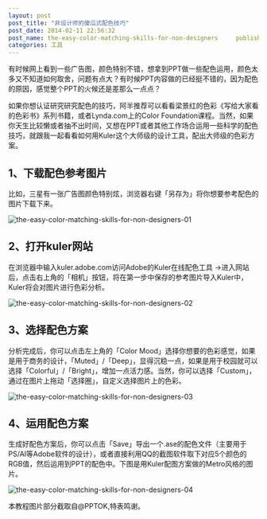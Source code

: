 ```yaml
---
layout: post		
post_title: "非设计师的傻瓜式配色技巧"		
post_date: 2014-02-11 22:56:32		
post_name: the-easy-color-matching-skills-for-non-designers		published: true
categories: 工具
---
```


有时候网上看到一些广告图，颜色特别不错，想拿到PPT做一些配色运用，颜色太多又不知道如何取舍，问题有点大？有时候PPT内容做的已经挺不错的，因为配色的原因，感觉整个PPT的火候还是差那么一点点？	

如果你想认证研究研究配色的技巧，阿半推荐可以看看梁景红的色彩《写给大家看的色彩书》系列书籍，或者Lynda.com上的Color Foundation课程。当然，如果你天生比较懒或者抽不出时间，又想在PPT或者其他工作场合运用一些科学的配色技巧，就跟我一起看看如何用Kuler这个大师级的设计工具，配出大师级的色彩方案。	

## 1、下载配色参考图片	

比如，三星有一张广告图颜色特别炫，浏览器右键「另存为」将你想要参考配色的图片下载下来。	

![the-easy-color-matching-skills-for-non-designers-01](http://7arnhx.com1.z0.glb.clouddn.com/wp-content/uploads/2014/02/the-easy-color-matching-skills-for-non-designers-01.jpg)

## 2、打开kuler网站		

在浏览器中输入kuler.adobe.com访问Adobe的Kuler在线配色工具 -&gt;进入网站后，点击右上角的「相机」按钮，将在第一步中保存的参考图片导入Kuler中，Kuler将会对图片进行色彩分析。		

![the-easy-color-matching-skills-for-non-designers-02](http://7arnhx.com1.z0.glb.clouddn.com/wp-content/uploads/2014/02/the-easy-color-matching-skills-for-non-designers-02.png)

## 3、选择配色方案		

分析完成后，你可以点击左上角的「Color Mood」选择你想要的色彩感觉，如果是用于商务的设计，「Muted」/「Deep」，显得沉稳一点，如果是用于校园就可以选择「Colorful」/「Bright」，增加一点活力感。当然，你可以选择「Custom」，通过在图片上拖动「选择圈」，自定义选择图片上的色彩。		

![the-easy-color-matching-skills-for-non-designers-03](http://7arnhx.com1.z0.glb.clouddn.com/wp-content/uploads/2014/02/the-easy-color-matching-skills-for-non-designers-03.png)

## 4、运用配色方案		

生成好配色方案后，你可以点击「Save」导出一个.ase的配色文件（主要用于PS/AI等Adobe软件的设计），或者直接利用QQ的截图软件取下对应5个颜色的RGB值，然后运用到PPT的配色中。下图是用Kuler配图方案做的Metro风格的图片。		

![the-easy-color-matching-skills-for-non-designers-04](http://7arnhx.com1.z0.glb.clouddn.com/wp-content/uploads/2014/02/the-easy-color-matching-skills-for-non-designers-04.jpg)

本教程图片部分截取自@PPTOK,特表鸣谢。
